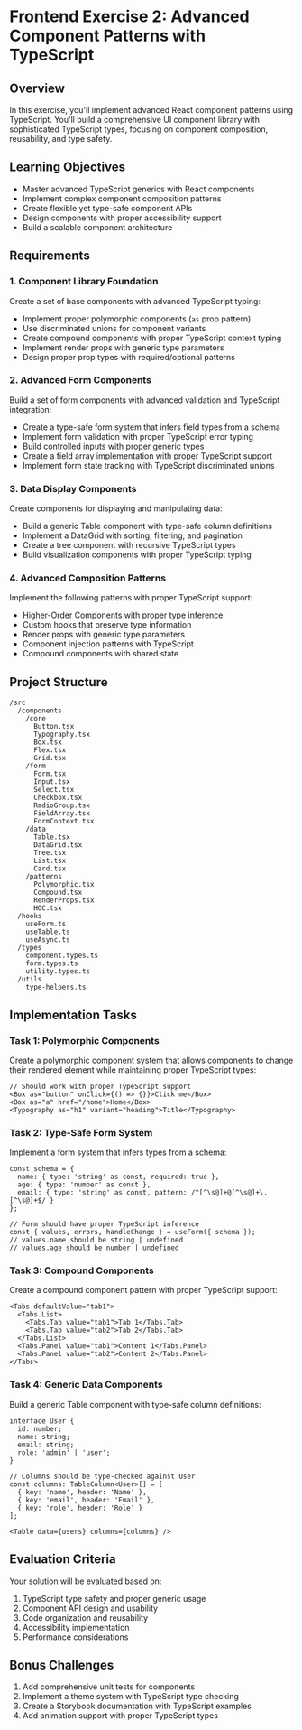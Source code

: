 # Frontend Exercise 2: Advanced Component Patterns with TypeScript

## Overview
In this exercise, you'll implement advanced React component patterns using TypeScript. You'll build a comprehensive UI component library with sophisticated TypeScript types, focusing on component composition, reusability, and type safety.

## Learning Objectives
- Master advanced TypeScript generics with React components
- Implement complex component composition patterns
- Create flexible yet type-safe component APIs
- Design components with proper accessibility support
- Build a scalable component architecture

## Requirements

### 1. Component Library Foundation
Create a set of base components with advanced TypeScript typing:
- Implement proper polymorphic components (`as` prop pattern)
- Use discriminated unions for component variants
- Create compound components with proper TypeScript context typing
- Implement render props with generic type parameters
- Design proper prop types with required/optional patterns

### 2. Advanced Form Components
Build a set of form components with advanced validation and TypeScript integration:
- Create a type-safe form system that infers field types from a schema
- Implement form validation with proper TypeScript error typing
- Build controlled inputs with proper generic types
- Create a field array implementation with proper TypeScript support
- Implement form state tracking with TypeScript discriminated unions

### 3. Data Display Components
Create components for displaying and manipulating data:
- Build a generic Table component with type-safe column definitions
- Implement a DataGrid with sorting, filtering, and pagination
- Create a tree component with recursive TypeScript types
- Build visualization components with proper TypeScript typing

### 4. Advanced Composition Patterns
Implement the following patterns with proper TypeScript support:
- Higher-Order Components with proper type inference
- Custom hooks that preserve type information
- Render props with generic type parameters
- Component injection patterns with TypeScript
- Compound components with shared state

## Project Structure
```
/src
  /components
    /core
      Button.tsx
      Typography.tsx
      Box.tsx
      Flex.tsx
      Grid.tsx
    /form
      Form.tsx
      Input.tsx
      Select.tsx
      Checkbox.tsx
      RadioGroup.tsx
      FieldArray.tsx
      FormContext.tsx
    /data
      Table.tsx
      DataGrid.tsx
      Tree.tsx
      List.tsx
      Card.tsx
    /patterns
      Polymorphic.tsx
      Compound.tsx
      RenderProps.tsx
      HOC.tsx
  /hooks
    useForm.ts
    useTable.ts
    useAsync.ts
  /types
    component.types.ts
    form.types.ts
    utility.types.ts
  /utils
    type-helpers.ts
```

## Implementation Tasks

### Task 1: Polymorphic Components
Create a polymorphic component system that allows components to change their rendered element while maintaining proper TypeScript types:

```tsx
// Should work with proper TypeScript support
<Box as="button" onClick={() => {}}>Click me</Box>
<Box as="a" href="/home">Home</Box>
<Typography as="h1" variant="heading">Title</Typography>
```

### Task 2: Type-Safe Form System
Implement a form system that infers types from a schema:

```tsx
const schema = {
  name: { type: 'string' as const, required: true },
  age: { type: 'number' as const },
  email: { type: 'string' as const, pattern: /^[^\s@]+@[^\s@]+\.[^\s@]+$/ }
};

// Form should have proper TypeScript inference
const { values, errors, handleChange } = useForm({ schema });
// values.name should be string | undefined
// values.age should be number | undefined
```

### Task 3: Compound Components
Create a compound component pattern with proper TypeScript support:

```tsx
<Tabs defaultValue="tab1">
  <Tabs.List>
    <Tabs.Tab value="tab1">Tab 1</Tabs.Tab>
    <Tabs.Tab value="tab2">Tab 2</Tabs.Tab>
  </Tabs.List>
  <Tabs.Panel value="tab1">Content 1</Tabs.Panel>
  <Tabs.Panel value="tab2">Content 2</Tabs.Panel>
</Tabs>
```

### Task 4: Generic Data Components
Build a generic Table component with type-safe column definitions:

```tsx
interface User {
  id: number;
  name: string;
  email: string;
  role: 'admin' | 'user';
}

// Columns should be type-checked against User
const columns: TableColumn<User>[] = [
  { key: 'name', header: 'Name' },
  { key: 'email', header: 'Email' },
  { key: 'role', header: 'Role' }
];

<Table data={users} columns={columns} />
```

## Evaluation Criteria
Your solution will be evaluated based on:
1. TypeScript type safety and proper generic usage
2. Component API design and usability
3. Code organization and reusability
4. Accessibility implementation
5. Performance considerations

## Bonus Challenges
1. Add comprehensive unit tests for components
2. Implement a theme system with TypeScript type checking
3. Create a Storybook documentation with TypeScript examples
4. Add animation support with proper TypeScript types
